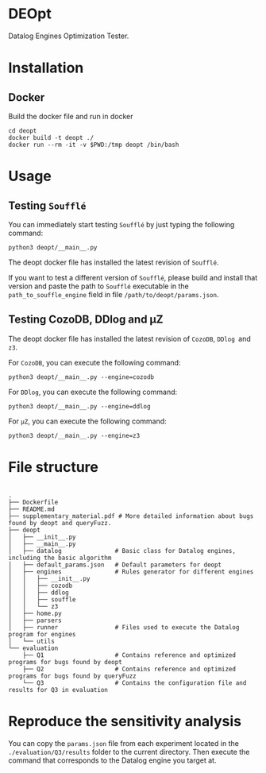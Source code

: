# DEOpt

Datalog Engines Optimization Tester.

# Installation

## Docker

Build the docker file and run in docker

```
cd deopt
docker build -t deopt ./
docker run --rm -it -v $PWD:/tmp deopt /bin/bash
```

# Usage

## Testing `Soufflé`

You can immediately start testing `Soufflé` by just typing the following command:

```
python3 deopt/__main__.py
```

The deopt docker file has installed the latest revision of `Soufflé`.

If you want to test a different version of `Soufflé`, please build and install that version
and paste the path to `Soufflé` executable in the `path_to_souffle_engine` field in file
`/path/to/deopt/params.json`.

## Testing CozoDB, DDlog and μZ

The deopt docker file has installed the latest revision of `CozoDB`,  `DDlog `and `z3`.

For `CozoDB`, you can execute the following command:

```
python3 deopt/__main__.py --engine=cozodb
```

For `DDlog`, you can execute the following command:

```
python3 deopt/__main__.py --engine=ddlog
```

For `μZ`, you can execute the following command:

```
python3 deopt/__main__.py --engine=z3
```

# File structure

```

.
├── Dockerfile
├── README.md
├── supplementary_material.pdf # More detailed information about bugs found by deopt and queryFuzz.
├── deopt
│   ├── __init__.py
│   ├── __main__.py
│   ├── datalog               # Basic class for Datalog engines, including the basic algorithm
│   ├── default_params.json   # Default parameters for deopt
│   ├── engines               # Rules generator for different engines
│   │   ├── __init__.py
│   │   ├── cozodb
│   │   ├── ddlog
│   │   ├── souffle
│   │   └── z3
│   ├── home.py
│   ├── parsers
│   ├── runner                # Files used to execute the Datalog program for engines
│   └── utils
└── evaluation
    ├── Q1                    # Contains reference and optimized programs for bugs found by deopt 
    ├── Q2                    # Contains reference and optimized programs for bugs found by queryFuzz
    └── Q3                    # Contains the configuration file and results for Q3 in evaluation
```



# Reproduce the sensitivity analysis
You can copy the `params.json` file from each experiment located in the `./evaluation/Q3/results` folder to the current directory. Then execute the command that corresponds to the Datalog engine you target at.

